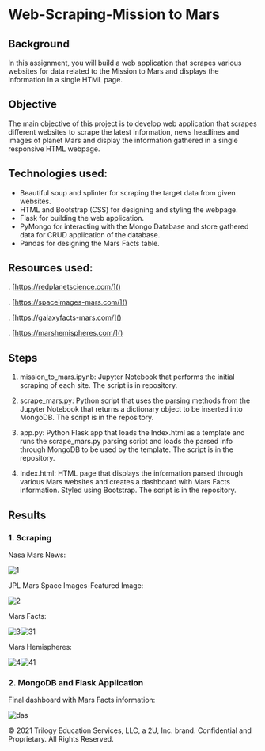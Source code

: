 # Web-Scraping-Mission to Mars

## Background 
In this assignment, you will build a web application that scrapes various websites for data related to the Mission to Mars and displays the information in a single HTML page. 

## Objective

The main objective of this project is to develop web application that scrapes different websites to scrape the latest information, news headlines and images of planet Mars and display the information gathered in a single responsive HTML webpage. 


## Technologies used:

-  Beautiful soup and splinter for scraping the target data from given websites.
-  HTML and Bootstrap (CSS) for designing and styling the webpage.
-  Flask for building the web application.
-  PyMongo for interacting with the Mongo Database and store gathered data for CRUD application of the database.
-  Pandas for designing the Mars Facts table.

## Resources used:

. [https://redplanetscience.com/]()

. [https://spaceimages-mars.com/]()

. [https://galaxyfacts-mars.com/]()

. [https://marshemispheres.com/]()

## Steps

1. mission_to_mars.ipynb: Jupyter Notebook that performs the initial scraping of each site. The script is in repository.

2. scrape_mars.py: Python script that uses the parsing methods from the Jupyter Notebook that returns a dictionary object to be inserted into 
   MongoDB. The script is in the repository.  

3. app.py: Python Flask app that loads the Index.html as a template and runs the scrape_mars.py parsing script and loads the parsed info through
   MongoDB to be used by the template. The script is in the repository.

4. Index.html: HTML page that displays the information parsed through various Mars websites and creates a dashboard with Mars Facts information.
   Styled using Bootstrap. The script is in the repository.
   
## Results

### 1. Scraping

Nasa Mars News:

![1](https://user-images.githubusercontent.com/84547558/158887493-c92bb4f5-ec6b-45f1-89f2-0278758802ac.png)

JPL Mars Space Images-Featured Image:

![2](https://user-images.githubusercontent.com/84547558/158887648-a324cb42-2805-431f-804a-dd7875307099.png)

Mars Facts:

![3](https://user-images.githubusercontent.com/84547558/158887705-c338bf40-677b-4d23-99d6-e2bda1bf01ee.png)![31](https://user-images.githubusercontent.com/84547558/158887732-edb7b23f-8e39-4206-8d81-56909a2ac2f6.png)

Mars Hemispheres:

![4](https://user-images.githubusercontent.com/84547558/158887802-3e5144a9-a07c-4b16-885f-f4b321e7f6c2.png)![41](https://user-images.githubusercontent.com/84547558/158887818-307aea47-40b7-4eaf-9c35-8151ffc68072.png)

### 2. MongoDB and Flask Application

Final dashboard with Mars Facts information:


![das](https://user-images.githubusercontent.com/84547558/158888527-8fab4ec0-24f5-464f-a160-cb94041f2a87.png)




© 2021 Trilogy Education Services, LLC, a 2U, Inc. brand. Confidential and Proprietary. All Rights Reserved.
